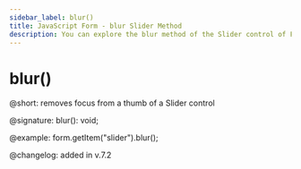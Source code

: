 ```yaml
---
sidebar_label: blur()
title: JavaScript Form - blur Slider Method 
description: You can explore the blur method of the Slider control of Form in the documentation of the DHTMLX JavaScript UI library. Browse developer guides and API reference, try out code examples and live demos, and download a free 30-day evaluation version of DHTMLX Suite.
---
```


# blur()

@short: removes focus from a thumb of a Slider control

@signature: blur(): void;

@example: form.getItem("slider").blur();

@changelog: added in v.7.2
